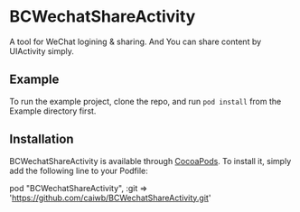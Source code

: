 # BCWechatShareActivity

A tool for WeChat logining & sharing. And You can share content by UIActivity simply.

## Example

To run the example project, clone the repo, and run `pod install` from the Example directory first.

## Installation

BCWechatShareActivity is available through [CocoaPods](http://cocoapods.org). To install
it, simply add the following line to your Podfile:

pod "BCWechatShareActivity", :git => 'https://github.com/caiwb/BCWechatShareActivity.git'

